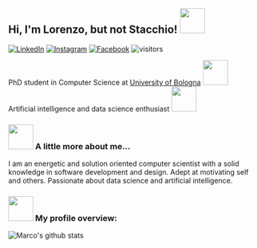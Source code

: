 <h2> Hi, I'm Lorenzo, but not Stacchio! <img src="https://media.giphy.com/media/wpoLqr5FT1sY0/source.gif" width="50"></h2>


<a href="https://www.linkedin.com/in/lorenzo-stacchio" target="_blank"><img src="https://img.shields.io/badge/-Linkedin-blue?style=flat-square&logo=Linkedin&logoColor=white&link=https://www.linkedin.com/in/lorenzo-stacchio/)" alt="LinkedIn"></a>
<a href="https://www.instagram.com/lorenzo.stacchio/" target="_blank"><img src="https://img.shields.io/badge/Instagram-%23E4405F.svg?&style=flat-square&logo=instagram&logoColor=white" alt="Instagram"></a>
<a href="https://www.facebook.com/lorenzo.stacchio" target="_blank"><img src="https://img.shields.io/badge/Facebook-%231877F2.svg?&style=flat-square&logo=facebook&logoColor=white" alt="Facebook"></a>
<a><img src="https://visitor-badge.laobi.icu/badge?page_id=lorenzo-stacchio.lorenzo-stacchio" alt="visitors"></a>
<p>

  PhD student in Computer Science at <a href="https://www.unibo.it/it">University of Bologna</a> <img src="https://media.giphy.com/media/LNrWZ1Cl70uDOWW5rH/giphy.gif" width="50"></br>
  Artificial intelligence and data science enthusiast  <img src="https://media.giphy.com/media/ckJF143W1gBS8Hk833/giphy.gif" width="50"> 

</p>

### <img src="https://media.giphy.com/media/LRIVkygJ5CID6IEMes/giphy.gif" width="50"> A little more about me...  
I am an energetic and solution oriented computer scientist with a solid knowledge in software development and design.
Adept at motivating self and others.
Passionate about data science and artificial intelligence.

### <img src="https://media.giphy.com/media/3orieJRHB5DJjrVmqk/giphy.gif" width="50"> My profile overview:
![Marco's github stats](https://github-readme-stats.vercel.app/api?username=lorenzo-stacchio&show_icons=true)
<br />
<br />
